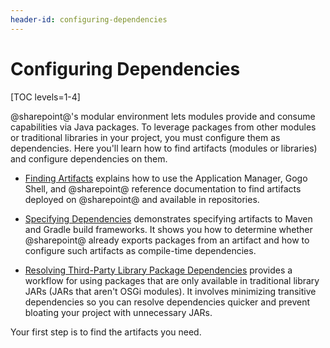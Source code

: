 ```yaml
---
header-id: configuring-dependencies
---
```


# Configuring Dependencies

[TOC levels=1-4]

@sharepoint@'s modular environment lets modules provide and consume capabilities
via Java packages. To leverage packages from other modules or traditional
libraries in your project, you must configure them as dependencies. Here you'll
learn how to find artifacts (modules or libraries) and configure dependencies on
them. 

-   [Finding Artifacts](/docs/7-2/customization/-/knowledge_base/c/finding-artifacts)
    explains how to use the Application Manager, Gogo Shell, and @sharepoint@
    reference documentation to find artifacts deployed on @sharepoint@ and
    available in repositories.   

-   [Specifying Dependencies](/docs/7-2/customization/-/knowledge_base/c/specifying-dependencies)
    demonstrates specifying artifacts to Maven and Gradle build frameworks. It
    shows you how to determine whether @sharepoint@ already exports packages from
    an artifact and how to configure such artifacts as compile-time
    dependencies. 

-   [Resolving Third-Party Library Package Dependencies](/docs/7-2/customization/-/knowledge_base/c/adding-third-party-libraries-to-a-module)
    provides a workflow for using packages that are only available in
    traditional library JARs (JARs that aren't OSGi modules). It involves
    minimizing transitive dependencies so you can resolve dependencies quicker
    and prevent bloating your project with unnecessary JARs. 

Your first step is to find the artifacts you need.
